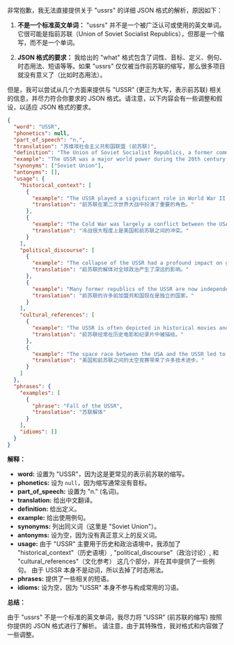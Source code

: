 非常抱歉，我无法直接提供关于 "ussrs" 的详细 JSON 格式的解析，原因如下：

1.  **不是一个标准英文单词：** "ussrs" 并不是一个被广泛认可或使用的英文单词。它很可能是指前苏联（Union of Soviet Socialist Republics），但那是一个缩写，而不是一个单词。

2.  **JSON 格式的要求：**  我给出的 "what" 格式包含了词性、音标、定义、例句、时态用法、短语等等。如果 "ussrs" 仅仅被当作前苏联的缩写，那么很多项目就没有意义了（比如时态用法）。

但是，我可以尝试从几个方面来提供与 "USSR" (更正为大写，表示前苏联) 相关的信息，并尽力符合你要求的 JSON 格式。请注意，以下内容会有一些调整和假设，以适应 JSON 格式的要求。

```json
{
  "word": "USSR",
  "phonetics": null,
  "part_of_speech": "n.",
  "translation": "苏维埃社会主义共和国联盟 (前苏联)",
  "definition": "The Union of Soviet Socialist Republics, a former communist state that existed from 1922 to 1991, encompassing Russia and several other republics.",
  "example": "The USSR was a major world power during the 20th century.",
  "synonyms": ["Soviet Union"],
  "antonyms": [],
  "usage": {
    "historical_context": [
      {
        "example": "The USSR played a significant role in World War II.",
        "translation": "前苏联在第二次世界大战中扮演了重要的角色。"
      },
      {
        "example": "The Cold War was largely a conflict between the USA and the USSR.",
        "translation": "冷战很大程度上是美国和前苏联之间的冲突。"
      }
    ],
    "political_discourse": [
      {
        "example": "The collapse of the USSR had a profound impact on global politics.",
        "translation": "前苏联的解体对全球政治产生了深远的影响。"
      },
      {
        "example": "Many former republics of the USSR are now independent countries.",
        "translation": "前苏联的许多前加盟共和国现在是独立的国家。"
      }
    ],
    "cultural_references": [
      {
        "example": "The USSR is often depicted in historical movies and documentaries.",
        "translation": "前苏联经常在历史电影和纪录片中被描绘。"
      },
      {
        "example": "The space race between the USA and the USSR led to many technological advancements.",
        "translation": "美国和前苏联之间的太空竞赛带来了许多技术进步。"
      }
    ]
  },
  "phrases": {
    "examples": [
      {
        "phrase": "Fall of the USSR",
        "translation": "苏联解体"
      }
    ],
    "idioms": []
  }
}
```

**解释：**

*   **word:**  设置为 "USSR"，因为这是更常见的表示前苏联的缩写。
*   **phonetics:**  设为 `null`，因为缩写通常没有音标。
*   **part\_of\_speech:** 设置为 "n." (名词)。
*   **translation:** 给出中文翻译。
*   **definition:** 给出定义。
*   **example:** 给出使用例句。
*   **synonyms:**  列出同义词（这里是 "Soviet Union"）。
*   **antonyms:**  设为空，因为没有真正意义上的反义词。
*   **usage:**  由于 "USSR" 主要用于历史和政治语境中，我添加了 "historical\_context"（历史语境）, "political\_discourse"（政治讨论）, 和 "cultural\_references"（文化参考） 这几个部分，并在其中提供了一些例句。  由于 USSR 本身不是动词，所以去掉了时态用法。
*   **phrases:**  提供了一些相关的短语。
*   **idioms:**  设为空，因为 "USSR" 本身不参与构成常用的习语。

**总结：**

由于 "ussrs" 不是一个标准的英文单词，我尽力将 "USSR" (前苏联的缩写) 按照你提供的 JSON 格式进行了解析。  请注意，由于其特殊性，我对格式和内容做了一些调整。
 